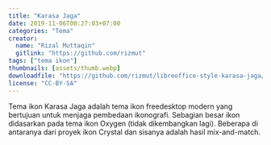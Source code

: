 ```yaml
---
title: "Karasa Jaga"
date: 2019-11-06T00:27:03+07:00
categories: "Tema"
creator: 
  name: "Rizal Muttaqin"
  gitlink: "https://github.com/rizmut"
tags: ["tema ikon"]
thumbnails: [assets/thumb.webp]
downloadfile: "https://github.com/rizmut/libreoffice-style-karasa-jaga/raw/master/build/Karasa_Jaga-IconSet/iconsets/images_karasa_jaga.zip"
license: "CC-BY-SA"
---
```


Tema ikon Karasa Jaga adalah tema ikon freedesktop modern yang bertujuan untuk menjaga pembedaan ikonografi. Sebagian besar ikon didasarkan pada tema ikon Oxygen (tidak dikembangkan lagi).<!--more--> Beberapa di antaranya dari proyek ikon Crystal dan sisanya adalah hasil mix-and-match.
<!--silakan edit bagian nama, gitlink, thumbnail, link dowload, lisensi jika diperlukan, serta deskripsi-->

